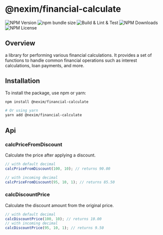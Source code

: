 # @nexim/financial-calculate

![NPM Version](https://img.shields.io/npm/v/@nexim/financial-calculate)
![npm bundle size](https://img.shields.io/bundlephobia/min/@nexim/financial-calculate)
![Build & Lint & Test](https://github.com/the-nexim/nanolib/actions/workflows/build-lint-test.yaml/badge.svg)
![NPM Downloads](https://img.shields.io/npm/dm/@nexim/financial-calculate)
![NPM License](https://img.shields.io/npm/l/@nexim/financial-calculate)

## Overview

a library for performing various financial calculations. It provides a set of functions to handle common financial operations such as interest calculations, loan payments, and more.

## Installation

To install the package, use npm or yarn:

```sh
npm install @nexim/financial-calculate

# Or using yarn
yarn add @nexim/financial-calculate
```

## Api

### calcPriceFromDiscount

Calculate the price after applying a discount.

```ts
// with default decimal
calcPriceFromDiscount(100, 10); // returns 90.00

// with incoming decimal
calcPriceFromDiscount(95, 10, 1); // returns 85.50
```

### calcDiscountPrice

Calculate the discount amount from the original price.

```ts
// with default decimal
calcDiscountPrice(100, 10); // returns 10.00
// with incoming decimal
calcDiscountPrice(95, 10, 1); // returns 9.50
```
